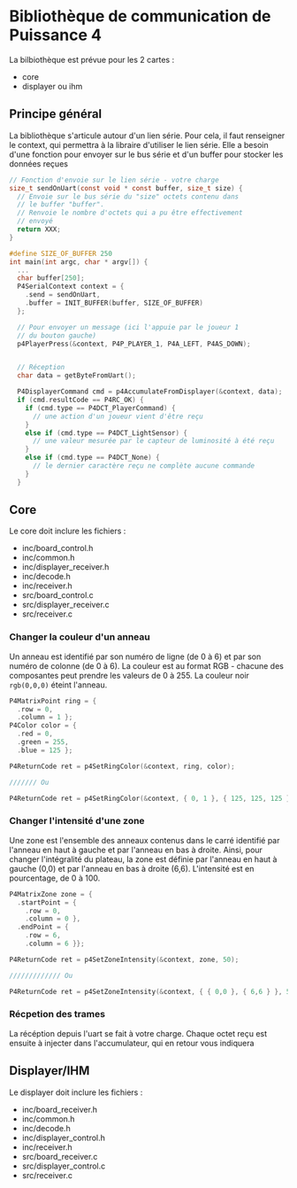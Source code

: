 # Bibliothèque de communication de Puissance 4

La bilbiothèque est prévue pour les 2 cartes :
- core
- displayer ou ihm

## Principe général

La bibliothèque s'articule autour d'un lien série. Pour cela, il faut 
renseigner le context, qui permettra à la libraire d'utiliser le lien série. Elle
a besoin d'une fonction pour envoyer sur le bus série et d'un buffer pour stocker
les données reçues

```C
// Fonction d'envoie sur le lien série - votre charge
size_t sendOnUart(const void * const buffer, size_t size) {
  // Envoie sur le bus série du "size" octets contenu dans 
  // le buffer "buffer".
  // Renvoie le nombre d'octets qui a pu être effectivement
  // envoyé
  return XXX;
}

#define SIZE_OF_BUFFER 250
int main(int argc, char * argv[]) {
  ...
  char buffer[250];
  P4SerialContext context = {
    .send = sendOnUart,
    .buffer = INIT_BUFFER(buffer, SIZE_OF_BUFFER)
  };

  // Pour envoyer un message (ici l'appuie par le joueur 1
  // du bouton gauche)
  p4PlayerPress(&context, P4P_PLAYER_1, P4A_LEFT, P4AS_DOWN);


  // Réception
  char data = getByteFromUart();

  P4DisplayerCommand cmd = p4AccumulateFromDisplayer(&context, data);
  if (cmd.resultCode == P4RC_OK) {
    if (cmd.type == P4DCT_PlayerCommand) {
      // une action d'un joueur vient d'être reçu
    }
    else if (cmd.type == P4DCT_LightSensor) {
      // une valeur mesurée par le capteur de luminosité à été reçu
    }
    else if (cmd.type == P4DCT_None) {
      // le dernier caractère reçu ne complète aucune commande
    }
  }
```

## Core

Le core doit inclure les fichiers :
- inc/board_control.h
- inc/common.h
- inc/displayer_receiver.h
- inc/decode.h
- inc/receiver.h
- src/board_control.c
- src/displayer_receiver.c
- src/receiver.c

### Changer la couleur d'un anneau

Un anneau est identifié par son numéro de ligne (de 0 à 6) et par son numéro de colonne 
(de 0 à 6). La couleur est au format RGB - chacune des composantes peut prendre les valeurs
de 0 à 255. La couleur noir `rgb(0,0,0)` éteint l'anneau. 

```C
P4MatrixPoint ring = { 
  .row = 0,
  .column = 1 };
P4Color color = {
  .red = 0,
  .green = 255,
  .blue = 125 };

P4ReturnCode ret = p4SetRingColor(&context, ring, color);

/////// Ou

P4ReturnCode ret = p4SetRingColor(&context, { 0, 1 }, { 125, 125, 125 });
```

### Changer l'intensité d'une zone

Une zone est l'ensemble des anneaux contenus dans le carré identifié par l'anneau
en haut à gauche et par l'anneau en bas à droite. Ainsi, pour changer l'intégralité
du plateau, la zone est définie par l'anneau en haut à gauche (0,0) et par l'anneau
en bas à droite (6,6). L'intensité est en pourcentage, de 0 à 100.

```C
P4MatrixZone zone = {
  .startPoint = { 
    .row = 0,
    .column = 0 },
  .endPoint = {
    .row = 6,
    .column = 6 }};

P4ReturnCode ret = p4SetZoneIntensity(&context, zone, 50);

///////////// Ou

P4ReturnCode ret = p4SetZoneIntensity(&context, { { 0,0 }, { 6,6 } }, 50);
```


### Récpetion des trames

La récéption depuis l'uart se fait à votre charge. Chaque octet reçu est ensuite 
à injecter dans l'accumulateur, qui en retour vous indiquera

## Displayer/IHM

Le displayer doit inclure les fichiers :
- inc/board_receiver.h
- inc/common.h
- inc/decode.h
- inc/displayer_control.h
- inc/receiver.h
- src/board_receiver.c
- src/displayer_control.c
- src/receiver.c

